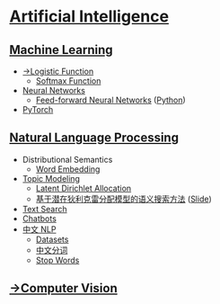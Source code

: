 # [Artificial Intelligence](Artificial%20Intelligence.md)
## [Machine Learning](Machine%20Learning/README.md)
- [→Logistic Function](https://github.com/Chaoses-Ib/Mathematics/blob/main/Analysis/Functions/Logistic%20Function.md)
  - [Softmax Function](Machine%20Learning/Softmax%20Function.md)
- [Neural Networks](Machine%20Learning/Neural%20Networks/README.md)
  - [Feed-forward Neural Networks](Machine%20Learning/Neural%20Networks/Feed-forward%20Neural%20Networks.md) ([Python](Machine%20Learning/Neural%20Networks/Feed-forward%20Neural%20Networks.ipynb))
- [PyTorch](Machine%20Learning/PyTorch/README.md)

## [Natural Language Processing](NLP/README.md)
- Distributional Semantics
  - [Word Embedding](NLP/Distributional%20Semantics/Word%20Embedding/README.md)
- [Topic Modeling](NLP/Topic%20Modeling/README.md)
  - [Latent Dirichlet Allocation](NLP/Topic%20Modeling/LDA.md)
  - [基于潜在狄利克雷分配模型的语义搜索方法](NLP/Topic%20Modeling/基于潜在狄利克雷分配模型的语义搜索方法/Paper.pdf) ([Slide](NLP/Topic%20Modeling/基于潜在狄利克雷分配模型的语义搜索方法/Slide.pdf))
- [Text Search](NLP/Text%20Search.md)
- [Chatbots](NLP/Chatbots.md)
- [中文 NLP](NLP/中文/README.md)
  - [Datasets](NLP/中文/Datasets.md)
  - [中文分词](NLP/中文/分词.md)
  - [Stop Words](NLP/中文/Stop%20Words.md)

## [→Computer Vision](https://github.com/Chaoses-Ib/VisualComputing#computer-vision)